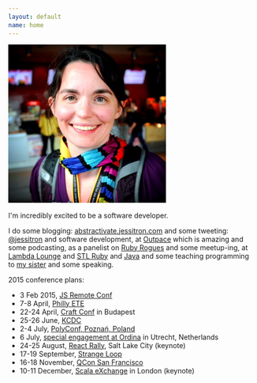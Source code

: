 ```yaml
---
layout: default
name: home
---
```

<img class="portrait" src="images/geecon.jpeg" />

I'm incredibly excited to be a software developer.

I do some blogging:
[abstractivate.jessitron.com](http://abstractivate.jessitron.com)
and some tweeting: [@jessitron](http://twitter.com/jessitron)
and software development, at [Outpace](http://Outpace.com/careers) which is
amazing
and some podcasting, as a panelist on [Ruby Rogues](http://rubyrogues.com)
and some meetup-ing, at [Lambda Lounge](http://lambdalounge.org) and
[STL Ruby](http://meetup.com/stlruby) and
[Java](http://www.meetup.com/GatewayJUG/)
and some teaching programming to [my
sister](https://www.youtube.com/channel/UCrlq1XOiSijrMGWbBlKo2Eg)
and some speaking.

2015 conference plans:

* 3 Feb 2015, [JS Remote Conf](http://jsremoteconf.com)
* 7-8 April, [Philly ETE](http://phillyemergingtech.com)
* 22-24 April, [Craft Conf](http://craft-conf.com/2015) in Budapest
* 25-26 June, [KCDC](http://kcdc.info)
* 2-4 July, [PolyConf, Poznań, Poland](http://polyconf.com)
* 6 July, [special engagement at Ordina](http://www.ordina.nl/nl-nl/evenementen/innoveer-jij-mee-sessie-met-jessica-kerr/) in Utrecht, Netherlands
* 24-25 August, [React Rally](http://www.reactrally.com/), Salt Lake City (keynote)
* 17-19 September, [Strange Loop](http://thestrangeloop.com)
* 16-18 November, [QCon San Francisco](https://qconsf.com)
* 10-11 December, [Scala eXchange](https://skillsmatter.com/conferences/6862-scala-exchange-2015) in London (keynote)
